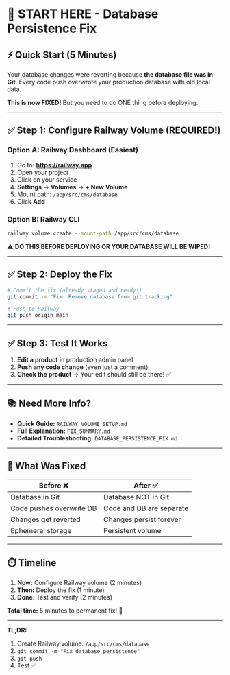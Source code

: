 # 🚀 START HERE - Database Persistence Fix

## ⚡ Quick Start (5 Minutes)

Your database changes were reverting because **the database file was in Git**. Every code push overwrote your production database with old local data.

**This is now FIXED!** But you need to do ONE thing before deploying:

---

## ✅ Step 1: Configure Railway Volume (REQUIRED!)

### Option A: Railway Dashboard (Easiest)

1. Go to: **https://railway.app**
2. Open your project
3. Click on your service
4. **Settings** → **Volumes** → **+ New Volume**
5. Mount path: `/app/src/cms/database`
6. Click **Add**

### Option B: Railway CLI

```bash
railway volume create --mount-path /app/src/cms/database
```

⚠️ **DO THIS BEFORE DEPLOYING OR YOUR DATABASE WILL BE WIPED!**

---

## ✅ Step 2: Deploy the Fix

```bash
# Commit the fix (already staged and ready!)
git commit -m "Fix: Remove database from git tracking"

# Push to Railway
git push origin main
```

---

## ✅ Step 3: Test It Works

1. **Edit a product** in production admin panel
2. **Push any code change** (even just a comment)
3. **Check the product** → Your edit should still be there! ✅

---

## 📚 Need More Info?

- **Quick Guide:** `RAILWAY_VOLUME_SETUP.md`
- **Full Explanation:** `FIX_SUMMARY.md`
- **Detailed Troubleshooting:** `DATABASE_PERSISTENCE_FIX.md`

---

## 🎯 What Was Fixed

| Before ❌ | After ✅ |
|-----------|----------|
| Database in Git | Database NOT in Git |
| Code pushes overwrite DB | Code and DB are separate |
| Changes get reverted | Changes persist forever |
| Ephemeral storage | Persistent volume |

---

## ⏱️ Timeline

1. **Now:** Configure Railway volume (2 minutes)
2. **Then:** Deploy the fix (1 minute)
3. **Done:** Test and verify (2 minutes)

**Total time:** 5 minutes to permanent fix! 🎉

---

**TL;DR:**
1. Create Railway volume: `/app/src/cms/database`
2. `git commit -m "Fix database persistence"`
3. `git push`
4. Test ✅

